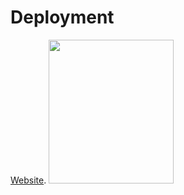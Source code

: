 # Deployment

[Website](http://codewithjulianportfolio.s3-website-us-west-1.amazonaws.com/).
<img src="https://codewithjulianportfolio.s3.us-west-1.amazonaws.com/codewithjulianqrcode.png " width="200" height="230">

